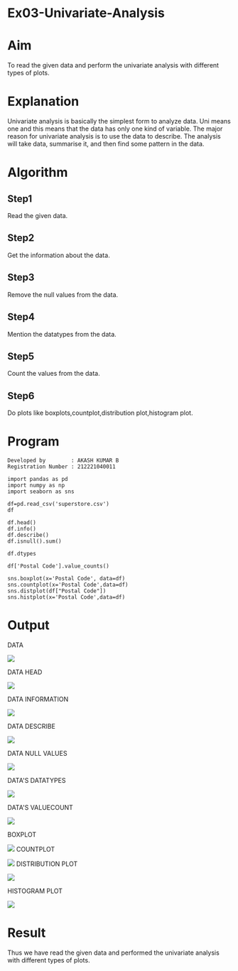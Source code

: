 # Ex03-Univariate-Analysis

# Aim
To read the given data and perform the univariate analysis with different types of plots.
 
# Explanation
Univariate analysis is basically the simplest form to analyze data. Uni means one and this means that the data has only one kind of variable. The major reason for univariate analysis is to use the data to describe. The analysis will take data, summarise it, and then find some pattern in the data.
    
# Algorithm

## Step1
Read the given data.
    
## Step2
Get the information about the data.
    
## Step3
Remove the null values from the data.

## Step4
Mention the datatypes from the data.
    
## Step5
Count the values from the data.
    
## Step6
Do plots like boxplots,countplot,distribution plot,histogram plot.
    
# Program
```
Developed by        : AKASH KUMAR B
Registration Number : 212221040011
```
```
import pandas as pd
import numpy as np
import seaborn as sns

df=pd.read_csv('superstore.csv')
df

df.head()
df.info()
df.describe()
df.isnull().sum()

df.dtypes

df['Postal Code'].value_counts()

sns.boxplot(x='Postal Code', data=df)
sns.countplot(x='Postal Code',data=df)
sns.distplot(df["Postal Code"])
sns.histplot(x='Postal Code',data=df)
```

# Output

DATA

![](https://github.com/AKASHBKUMAR/Ex03-Univariate-Analysis/blob/main/1.JPG)
 
DATA HEAD

![](https://github.com/AKASHBKUMAR/Ex03-Univariate-Analysis/blob/main/2.JPG)

DATA INFORMATION

![](https://github.com/AKASHBKUMAR/Ex03-Univariate-Analysis/blob/main/3.JPG)

DATA DESCRIBE

![](https://github.com/AKASHBKUMAR/Ex03-Univariate-Analysis/blob/main/4.JPG)

DATA NULL VALUES

![](https://github.com/AKASHBKUMAR/Ex03-Univariate-Analysis/blob/main/5.JPG)

DATA'S DATATYPES

![](https://github.com/AKASHBKUMAR/Ex03-Univariate-Analysis/blob/main/6.JPG)

DATA'S VALUECOUNT

![](https://github.com/AKASHBKUMAR/Ex03-Univariate-Analysis/blob/main/7.JPG)

BOXPLOT

![](https://github.com/AKASHBKUMAR/Ex03-Univariate-Analysis/blob/main/8.JPG)
COUNTPLOT

![](https://github.com/AKASHBKUMAR/Ex03-Univariate-Analysis/blob/main/9.JPG)
DISTRIBUTION PLOT

![](https://github.com/AKASHBKUMAR/Ex03-Univariate-Analysis/blob/main/10.JPG)

HISTOGRAM PLOT

![](https://github.com/AKASHBKUMAR/Ex03-Univariate-Analysis/blob/main/11.JPG)
# Result
Thus we have read the given data and performed the univariate analysis with different types of plots.





    

